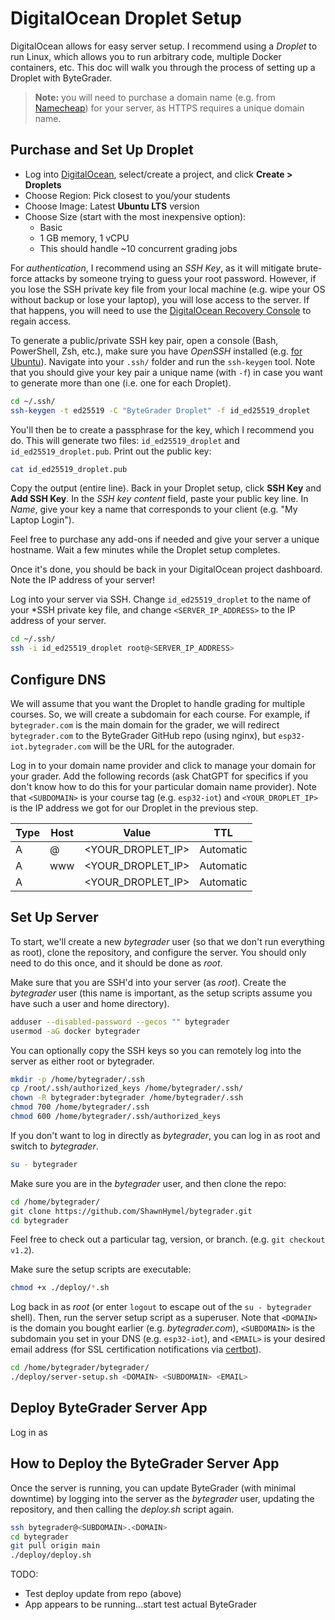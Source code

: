 # DigitalOcean Droplet Setup

DigitalOcean allows for easy server setup. I recommend using a *Droplet* to run Linux, which allows you to run arbitrary code, multiple Docker containers, etc. This doc will walk you through the process of setting up a Droplet with ByteGrader. 

> **Note:** you will need to purchase a domain name (e.g. from [Namecheap](https://www.namecheap.com/)) for your server, as HTTPS requires a unique domain name.

## Purchase and Set Up Droplet

* Log into [DigitalOcean](https://www.digitalocean.com/), select/create a project, and click **Create > Droplets**
* Choose Region: Pick closest to you/your students
* Choose Image: Latest **Ubuntu LTS** version
* Choose Size (start with the most inexpensive option):
    * Basic
    * 1 GB memory, 1 vCPU
    * This should handle ~10 concurrent grading jobs

For *authentication*, I recommend using an *SSH Key*, as it will mitigate brute-force attacks by someone trying to guess your root password. However, if you lose the SSH private key file from your local machine (e.g. wipe your OS without backup or lose your laptop), you will lose access to the server. If that happens, you will need to use the [DigitalOcean Recovery Console](https://docs.digitalocean.com/support/i-lost-the-ssh-key-for-my-droplet/) to regain access.

To generate a public/private SSH key pair, open a console (Bash, PowerShell, Zsh, etc.), make sure you have *OpenSSH* installed (e.g. [for Ubuntu](https://documentation.ubuntu.com/server/how-to/security/openssh-server/index.html)). Navigate into your `.ssh/` folder and run the `ssh-keygen` tool. Note that you should give your key pair a unique name (with `-f`) in case you want to generate more than one (i.e. one for each Droplet).

```sh
cd ~/.ssh/
ssh-keygen -t ed25519 -C "ByteGrader Droplet" -f id_ed25519_droplet
```

You'll then be to create a passphrase for the key, which I recommend you do. This will generate two files: `id_ed25519_droplet` and `id_ed25519_droplet.pub`. Print out the public key:

```sh
cat id_ed25519_droplet.pub
```

Copy the output (entire line). Back in your Droplet setup, click **SSH Key** and **Add SSH Key**. In the *SSH key content* field, paste your public key line. In *Name*, give your key a name that corresponds to your client (e.g. "My Laptop Login").

Feel free to purchase any add-ons if needed and give your server a unique hostname. Wait a few minutes while the Droplet setup completes.

Once it's done, you should be back in your DigitalOcean project dashboard. Note the IP address of your server!

Log into your server via SSH. Change `id_ed25519_droplet` to the name of your *SSH private key file, and change `<SERVER_IP_ADDRESS>` to the IP address of your server.

```sh
cd ~/.ssh/
ssh -i id_ed25519_droplet root@<SERVER_IP_ADDRESS>
```

## Configure DNS

We will assume that you want the Droplet to handle grading for multiple courses. So, we will create a subdomain for each course. For example, if `bytegrader.com` is the main domain for the grader, we will redirect `bytegrader.com` to the ByteGrader GitHub repo (using nginx), but `esp32-iot.bytegrader.com` will be the URL for the autograder.

Log in to your domain name provider and click to manage your domain for your grader. Add the following records (ask ChatGPT for specifics if you don't know how to do this for your particular domain name provider). Note that `<SUBDOMAIN>` is your course tag (e.g. `esp32-iot`) and `<YOUR_DROPLET_IP>` is the IP address we got for our Droplet in the previous step.

| Type  |  Host | Value | TTL |
|-------|-------|-------|-----|
| A     |  @    | <YOUR_DROPLET_IP> | Automatic |
| A     |  www  | <YOUR_DROPLET_IP> | Automatic |
| A     | <SUBDOMAIN> | <YOUR_DROPLET_IP> | Automatic |

## Set Up Server

To start, we'll create a new *bytegrader* user (so that we don't run everything as root), clone the repository, and configure the server. You should only need to do this once, and it should be done as *root*.

Make sure that you are SSH'd into your server (as *root*). Create the *bytegrader* user (this name is important, as the setup scripts assume you have such a user and home directory).

```sh
adduser --disabled-password --gecos "" bytegrader
usermod -aG docker bytegrader
```

 You can optionally copy the SSH keys so you can remotely log into the server as either root or bytegrader.

```sh
mkdir -p /home/bytegrader/.ssh
cp /root/.ssh/authorized_keys /home/bytegrader/.ssh/
chown -R bytegrader:bytegrader /home/bytegrader/.ssh
chmod 700 /home/bytegrader/.ssh
chmod 600 /home/bytegrader/.ssh/authorized_keys
```

If you don't want to log in directly as *bytegrader*, you can log in as root and switch to *bytegrader*. 

```sh
su - bytegrader
```

Make sure you are in the *bytegrader* user, and then clone the repo:

```sh
cd /home/bytegrader/
git clone https://github.com/ShawnHymel/bytegrader.git
cd bytegrader
```

Feel free to check out a particular tag, version, or branch. (e.g. `git checkout v1.2`).

Make sure the setup scripts are executable:

```sh
chmod +x ./deploy/*.sh
```

Log back in as *root* (or enter `logout` to escape out of the `su - bytegrader` shell). Then, run the server setup script as a superuser. Note that `<DOMAIN>` is the domain you bought earlier (e.g. *bytegrader.com*), `<SUBDOMAIN>` is the subdomain you set in your DNS (e.g. `esp32-iot`), and `<EMAIL>` is your desired email address (for SSL certification notifications via [certbot](https://certbot.eff.org/)).

```sh
cd /home/bytegrader/bytegrader/
./deploy/server-setup.sh <DOMAIN> <SUBDOMAIN> <EMAIL>
```

## Deploy ByteGrader Server App

Log in as 


## How to Deploy the ByteGrader Server App

Once the server is running, you can update ByteGrader (with minimal downtime) by logging into the server as the *bytegrader* user, updating the repository, and then calling the *deploy.sh* script again.

```sh
ssh bytegrader@<SUBDOMAIN>.<DOMAIN>
cd bytegrader
git pull origin main
./deploy/deploy.sh
```

TODO:
 - Test deploy update from repo (above)
 - App appears to be running...start test actual ByteGrader